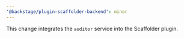 ```yaml
---
'@backstage/plugin-scaffolder-backend': minor
---
```


This change integrates the `auditor` service into the Scaffolder plugin.
